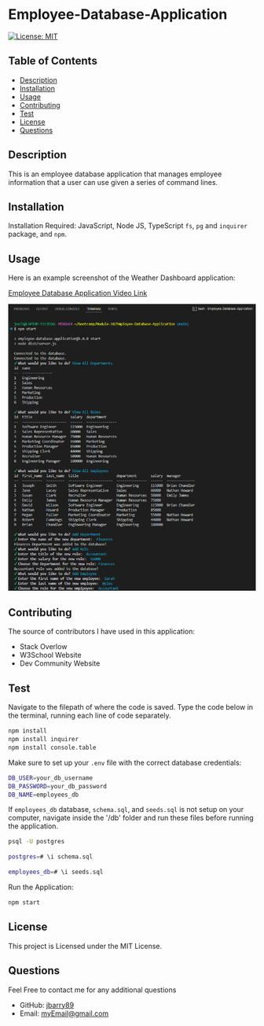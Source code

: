 # Employee-Database-Application

  [![License: MIT](https://img.shields.io/badge/License-MIT-yellow.svg)](https://opensource.org/licenses/MIT)
  
  ## Table of Contents
  
  * [Description](#description)
  * [Installation](#installation)
  * [Usage](#usage)
  * [Contributing](#contributing)
  * [Test](#test)
  * [License](#license)
  * [Questions](#questions)
  
  ## Description
  This is an employee database application that manages employee information that a user can use given a series of command lines.

  ## Installation
  Installation Required:  JavaScript, Node JS, TypeScript `fs`, `pg` and `inquirer` package, and `npm`.

  ## Usage 
  Here is an example screenshot of the Weather Dashboard application:

  [Employee Database Application Video Link](https://drive.google.com/file/d/1hf-K3BImls_JNzbRcdGZIF6C9tz5MF0O/view)

  ![Employee Database Application Screenshot](./assets/employee-database-application.png)
  
  ## Contributing
  The source of contributors I have used in this application:
  * Stack Overlow
  * W3School Website
  * Dev Community Website

  
  ## Test 
  Navigate to the filepath of where the code is saved. Type the code below in the terminal, running each line of code separately.

  ```bash
  npm install
  npm install inquirer
  npm install console.table
  ```

  Make sure to set up your `.env` file with the correct database credentials: 

  ``` bash
  DB_USER=your_db_username
  DB_PASSWORD=your_db_password
  DB_NAME=employees_db 
  ``` 

  If `employees_db` database, `schema.sql`, and `seeds.sql` is not setup on your computer, navigate inside the '/db' folder and run these files before running the application.

  ``` bash 
  psql -U postgres 
  ``` 

  ``` bash 
  postgres=# \i schema.sql 
  ``` 

  ``` bash 
  employees_db=# \i seeds.sql 
  ``` 

  Run the Application: 

  ``` bash 
  npm start 
  ``` 


  ## License
  This project is Licensed under the MIT License.
  
  ## Questions
  Feel Free to contact me for any additional questions
  * GitHub: [jbarry89](https://github.com/jbarry89/)
  * Email: myEmail@gmail.com 



